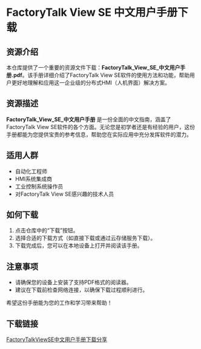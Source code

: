 # FactoryTalk View SE 中文用户手册下载

## 资源介绍

本仓库提供了一个重要的资源文件下载：**FactoryTalk_View_SE_中文用户手册.pdf**。该手册详细介绍了FactoryTalk View SE软件的使用方法和功能，帮助用户更好地理解和应用这一企业级的分布式HMI（人机界面）解决方案。

## 资源描述

**FactoryTalk_View_SE_中文用户手册** 是一份全面的中文指南，涵盖了FactoryTalk View SE软件的各个方面。无论您是初学者还是有经验的用户，这份手册都能为您提供宝贵的参考信息，帮助您在实际应用中充分发挥软件的潜力。

## 适用人群

- 自动化工程师
- HMI系统集成商
- 工业控制系统操作员
- 对FactoryTalk View SE感兴趣的技术人员

## 如何下载

1. 点击仓库中的“下载”按钮。
2. 选择合适的下载方式（如直接下载或通过云存储服务下载）。
3. 下载完成后，您可以在本地设备上打开并阅读该手册。

## 注意事项

- 请确保您的设备上安装了支持PDF格式的阅读器。
- 建议在下载前检查网络连接，以确保下载过程顺利进行。

希望这份手册能为您的工作和学习带来帮助！

## 下载链接

[FactoryTalkViewSE中文用户手册下载分享](https://pan.quark.cn/s/ecec853a8bbf)